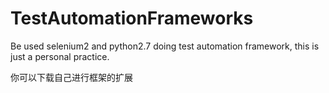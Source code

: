 # TestAutomationFrameworks
Be used selenium2 and python2.7 doing test automation framework, this is just a personal practice.

你可以下载自己进行框架的扩展

